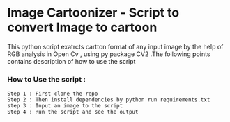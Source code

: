 # Image Cartoonizer - Script to convert Image to cartoon

This python script exatrcts cartton format of any input image by the help of RGB analysis in Open Cv , using py package CV2 .The following points contains description of how to use the script 

### How to Use the script : 
```
Step 1 : First clone the repo 
Step 2 : Then install dependencies by python run requirements.txt
step 3 : Input an image to the script 
Step 4 : Run the script and see the output 
```
